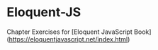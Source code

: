 # Eloquent-JS
Chapter Exercises for [Eloquent JavaScript Book]
(https://eloquentjavascript.net/index.html)
